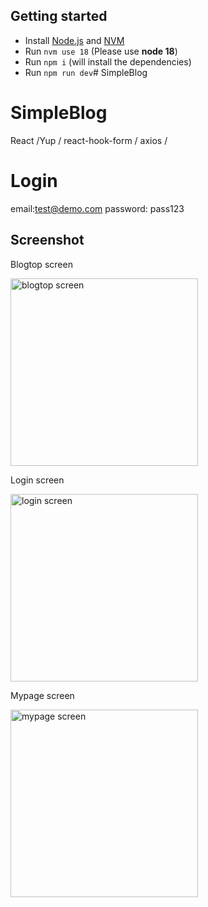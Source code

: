 ## Getting started

- Install [Node.js](https://nodejs.org/en/download/) and [NVM](https://github.com/nvm-sh/nvm#installing-and-updating)
- Run `nvm use 18` (Please use **node 18**)
- Run `npm i` (will install the dependencies)
- Run `npm run dev`# SimpleBlog

# SimpleBlog
React /Yup / react-hook-form / axios /

# Login
email:test@demo.com
password: pass123

## Screenshot

<p>Blogtop screen</p>
<img src="/public/blogtop.jpg" alt="blogtop screen" width="300" height="auto"/>
<p>Login screen</p>
<img src="/public/login.jpg" alt="login screen" width="300" height="auto"/>
<p>Mypage screen</p>
<img src="/public/mypage.jpg" alt="mypage screen" width="300" height="auto"/>